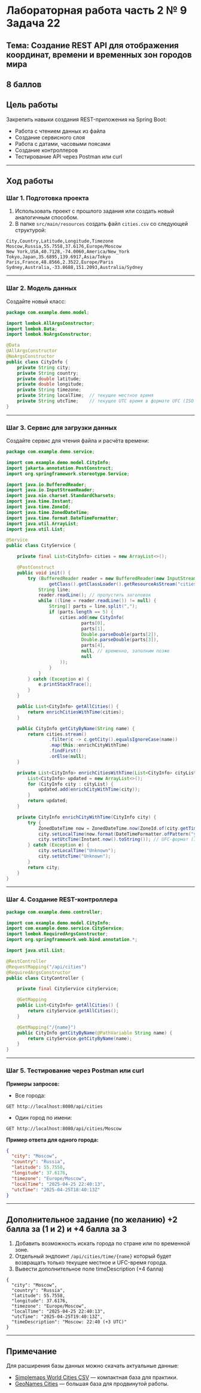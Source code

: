 # **Лабораторная работа часть 2 № 9** Задача 22

## **Тема:** Создание REST API для отображения координат, времени и временных зон городов мира

8 баллов
---

## **Цель работы**

Закрепить навыки создания REST-приложения на Spring Boot:
- Работа с чтением данных из файла
- Создание сервисного слоя
- Работа с датами, часовыми поясами
- Создание контроллеров
- Тестирование API через Postman или curl

---

## **Ход работы**

### **Шаг 1. Подготовка проекта**

1. Использовать проект с прошлого задания или создать новый аналогичным способом.
2. В папке `src/main/resources` создать файл `cities.csv` со следующей структурой:

```
City,Country,Latitude,Longitude,Timezone
Moscow,Russia,55.7558,37.6176,Europe/Moscow
New York,USA,40.7128,-74.0060,America/New_York
Tokyo,Japan,35.6895,139.6917,Asia/Tokyo
Paris,France,48.8566,2.3522,Europe/Paris
Sydney,Australia,-33.8688,151.2093,Australia/Sydney
```

---

### **Шаг 2. Модель данных**

Создайте новый класс:

```java
package com.example.demo.model;

import lombok.AllArgsConstructor;
import lombok.Data;
import lombok.NoArgsConstructor;

@Data
@AllArgsConstructor
@NoArgsConstructor
public class CityInfo {
    private String city;
    private String country;
    private double latitude;
    private double longitude;
    private String timezone;
    private String localTime;  // текущее местное время
    private String utcTime;    // текущее UTC время в формате UFC (ISO 8601)
}
```

---

### **Шаг 3. Сервис для загрузки данных**

Создайте сервис для чтения файла и расчёта времени:

```java
package com.example.demo.service;

import com.example.demo.model.CityInfo;
import jakarta.annotation.PostConstruct;
import org.springframework.stereotype.Service;

import java.io.BufferedReader;
import java.io.InputStreamReader;
import java.nio.charset.StandardCharsets;
import java.time.Instant;
import java.time.ZoneId;
import java.time.ZonedDateTime;
import java.time.format.DateTimeFormatter;
import java.util.ArrayList;
import java.util.List;

@Service
public class CityService {

    private final List<CityInfo> cities = new ArrayList<>();

    @PostConstruct
    public void init() {
        try (BufferedReader reader = new BufferedReader(new InputStreamReader(
                getClass().getClassLoader().getResourceAsStream("cities.csv"), StandardCharsets.UTF_8))) {
            String line;
            reader.readLine(); // пропустить заголовок
            while ((line = reader.readLine()) != null) {
                String[] parts = line.split(",");
                if (parts.length == 5) {
                    cities.add(new CityInfo(
                            parts[0],
                            parts[1],
                            Double.parseDouble(parts[2]),
                            Double.parseDouble(parts[3]),
                            parts[4],
                            null, // временно, заполним позже
                            null
                    ));
                }
            }
        } catch (Exception e) {
            e.printStackTrace();
        }
    }

    public List<CityInfo> getAllCities() {
        return enrichCitiesWithTime(cities);
    }

    public CityInfo getCityByName(String name) {
        return cities.stream()
                .filter(c -> c.getCity().equalsIgnoreCase(name))
                .map(this::enrichCityWithTime)
                .findFirst()
                .orElse(null);
    }

    private List<CityInfo> enrichCitiesWithTime(List<CityInfo> cityList) {
        List<CityInfo> updated = new ArrayList<>();
        for (CityInfo city : cityList) {
            updated.add(enrichCityWithTime(city));
        }
        return updated;
    }

    private CityInfo enrichCityWithTime(CityInfo city) {
        try {
            ZonedDateTime now = ZonedDateTime.now(ZoneId.of(city.getTimezone()));
            city.setLocalTime(now.format(DateTimeFormatter.ofPattern("yyyy-MM-dd HH:mm:ss")));
            city.setUtcTime(Instant.now().toString()); // UFC-формат (ISO 8601, UTC)
        } catch (Exception e) {
            city.setLocalTime("Unknown");
            city.setUtcTime("Unknown");
        }
        return city;
    }
}
```

---

### **Шаг 4. Создание REST-контроллера**

```java
package com.example.demo.controller;

import com.example.demo.model.CityInfo;
import com.example.demo.service.CityService;
import lombok.RequiredArgsConstructor;
import org.springframework.web.bind.annotation.*;

import java.util.List;

@RestController
@RequestMapping("/api/cities")
@RequiredArgsConstructor
public class CityController {

    private final CityService cityService;

    @GetMapping
    public List<CityInfo> getAllCities() {
        return cityService.getAllCities();
    }

    @GetMapping("/{name}")
    public CityInfo getCityByName(@PathVariable String name) {
        return cityService.getCityByName(name);
    }
}
```

---

### **Шаг 5. Тестирование через Postman или curl**

**Примеры запросов:**

- Все города:
```http
GET http://localhost:8080/api/cities
```

- Один город по имени:
```http
GET http://localhost:8080/api/cities/Moscow
```

**Пример ответа для одного города:**

```json
{
  "city": "Moscow",
  "country": "Russia",
  "latitude": 55.7558,
  "longitude": 37.6176,
  "timezone": "Europe/Moscow",
  "localTime": "2025-04-25 22:40:13",
  "utcTime": "2025-04-25T18:40:13Z"
}
```

---

## **Дополнительное задание (по желанию)** +2 балла за (1 и 2) и +4 балла за 3 

1. Добавить возможность искать города по стране или по временной зоне.
2. Отдельный эндпоинт `/api/cities/time/{name}` который будет возвращать только текущее местное и UFC-время города.
3. Вывести дополнительное поле timeDescription (+4 балла) 
```
{
  "city": "Moscow",
  "country": "Russia",
  "latitude": 55.7558,
  "longitude": 37.6176,
  "timezone": "Europe/Moscow",
  "localTime": "2025-04-25 22:40:13",
  "utcTime": "2025-04-25T19:40:13Z",
  "timeDescription": "Moscow: 22:40 (+3 UTC)"
}

```

---

## **Примечание**

Для расширения базы данных можно скачать актуальные данные:
- [Simplemaps World Cities CSV](https://simplemaps.com/data/world-cities) — компактная база для практики.
- [GeoNames Cities](https://www.geonames.org/export/) — большая база для продвинутой работы.